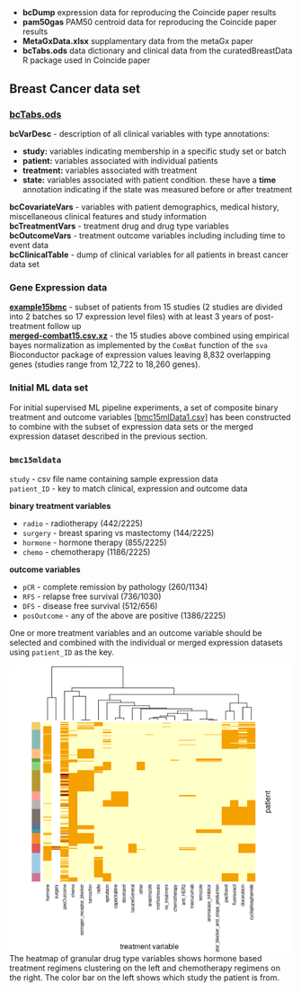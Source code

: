 ##
- **bcDump** expression data for reproducing the Coincide paper results
- **pam50gas** PAM50 centroid data for reproducing the Coincide paper results
- **MetaGxData.xlsx** supplamentary data from the metaGx paper
- **bcTabs.ods** data dictionary and clinical data from the curatedBreastData R package used in Coincide paper

## Breast Cancer data set
### [bcTabs.ods](./bcTabs.ods)
**bcVarDesc** -  description of all clinical variables with type annotations:
- **study:**  variables indicating membership in a specific study set or batch
- **patient:**  variables associated with individual patients
- **treatment:**  variables associated with treatment
- **state:**  variables associated with patient condition.  these have a **time** annotation indicating if the state was measured before or after treatment

**bcCovariateVars** - variables with patient demographics, medical history, miscellaneous clinical features and study information  
**bcTreatmentVars** - treatment drug and drug type variables  
**bcOutcomeVars** - treatment outcome variables including including time to event data  
**bcClinicalTable** - dump of clinical variables for all patients in breast cancer data set  

### Gene Expression data
 [**example15bmc**](https://s3.console.aws.amazon.com/s3/buckets/snet-bio-data/example15bmc/example15bmc/?region=us-west-2&tab=overview) - subset of patients from 15 studies (2 studies are divided into 2 batches so 17 expression level files) with at least 3 years of post-treatment follow up  
 [**merged-combat15.csv.xz**](https://snet-bio-data.s3-us-west-2.amazonaws.com/example15bmc/merged-combat15.csv.xz) - the 15 studies above combined using empirical bayes normalization as implemented by the `ComBat` function of the `sva` Bioconductor package of expression values leaving 8,832 overlapping genes (studies range from 12,722 to 18,260 genes).  

### Initial ML data set
For initial supervised ML pipeline experiments, a set of composite binary treatment and outcome variables [[bmc15mlData1.csv]](./bcDump/example15bmc/bmc15mlData1.csv) has been constructed to combine with the subset of expression data sets or the merged expression dataset described in the previous section.  
### `bmc15mldata`
`study` - csv file name containing sample expression data  
`patient_ID` - key to match clinical, expression and outcome data  
  
**binary treatment variables**
- `radio` - radiotherapy (442/2225)
- `surgery` - breast sparing vs mastectomy (144/2225)
- `hormone` - hormone therapy (855/2225)
- `chemo` - chemotherapy (1186/2225)
  
**outcome variables**
- `pCR` - complete remission by pathology (260/1134)
- `RFS` - relapse free survival (736/1030)
- `DFS` - disease free survival (512/656)
- `posOutcome` - any of the above are positive (1386/2225)  

One or more treatment variables and an outcome variable should be selected and combined with the individual or merged expression datasets using `patient_ID` as the key.

![heatmap of treatment variables](../plots/bmc15txHeatmap3.png)  
The heatmap of granular drug type variables shows hormone based treatment regimens clustering on the left and chemotherapy regimens on the right.  The color bar on the left shows which study the patient is from.
